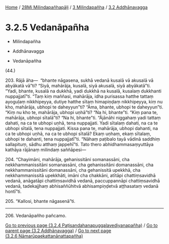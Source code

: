 
[Home](/) / [28Mi Milindapañhapāḷi](../../../28Mi.md) / [3 Milindapañha](../../3.md) / [3.2 Addhānavagga](../3.2.md)

# 3.2.5 Vedanāpañha

* Milindapañha

* Addhānavagga

* Vedanāpañha

(44.)

203\. Rājā āha—  “bhante nāgasena, sukhā vedanā kusalā vā akusalā vā abyākatā vā”ti? “Siyā, mahārāja, kusalā, siyā akusalā, siyā abyākatā”ti. “Yadi, bhante, kusalā na dukkhā, yadi dukkhā na kusalā, kusalaṃ dukkhanti nuppajjatī”ti. “Taṃ kiṃ maññasi, mahārāja, idha purisassa hatthe tattaṃ ayoguḷaṃ nikkhipeyya, dutiye hatthe sītaṃ himapiṇḍaṃ nikkhipeyya, kiṃ nu kho, mahārāja, ubhopi te daheyyun”ti? “Āma, bhante, ubhopi te daheyyun”ti. “Kiṃ nu kho te, mahārāja, ubhopi uṇhā”ti? “Na hi, bhante”ti. “Kiṃ pana te, mahārāja, ubhopi sītalā”ti? “Na hi, bhante”ti. “Ājānāhi niggahaṃ yadi tattaṃ dahati, na ca te ubhopi uṇhā, tena nuppajjati. Yadi sītalaṃ dahati, na ca te ubhopi sītalā, tena nuppajjati. Kissa pana te, mahārāja, ubhopi dahanti, na ca te ubhopi uṇhā, na ca te ubhopi sītalā? Ekaṃ uṇhaṃ, ekaṃ sītalaṃ, ubhopi te dahanti, tena nuppajjatī”ti. “Nāhaṃ paṭibalo tayā vādinā saddhiṃ sallapituṃ, sādhu atthaṃ jappehī”ti. Tato thero abhidhammasaṃyuttāya kathāya rājānaṃ milindaṃ saññāpesi—

204\. “Chayimāni, mahārāja, gehanissitāni somanassāni, cha nekkhammanissitāni somanassāni, cha gehanissitāni domanassāni, cha nekkhammanissitāni domanassāni, cha gehanissitā upekkhā, cha nekkhammanissitā upekkhāti, imāni cha chakkāni, atītāpi chattiṃsavidhā vedanā, anāgatāpi chattiṃsavidhā vedanā, paccuppannāpi chattiṃsavidhā vedanā, tadekajjhaṃ abhisaññūhitvā abhisampiṇḍetvā aṭṭhasataṃ vedanā hontī”ti.

205\. “Kallosi, bhante nāgasenā”ti.

---

206\. Vedanāpañho pañcamo.



[Go to previous page (3.2.4 Paṭisandahanapuggalavediyanapañha)](3.2.4.md) / [Go to parent page (3.2 Addhānavagga)](../3.2.md) / [Go to next page (3.2.6 Nāmarūpaekattanānattapañha)](3.2.6.md)


